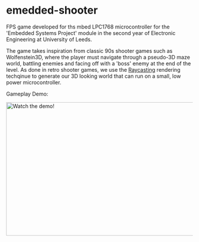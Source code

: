 # emedded-shooter

FPS game developed for ths mbed LPC1768 microcontroller for the 'Embedded Systems Project' module in the second year of Electronic Engineering at University of Leeds. 

The game takes inspiration from classic 90s shooter games such as Wolfenstein3D, where the player must navigate through a pseudo-3D maze world, battling enemies and facing off with a 'boss' enemy at the end of the level. As done in retro shooter games, we use the [Raycasting](https://lodev.org/cgtutor/raycasting.html) rendering techqinue to generate our 3D looking world that can run on a small, low power microcontroller.

Gameplay Demo: 


<a href="http://www.youtube.com/watch?feature=player_embedded&v=tKlu510Svg8
" target="_blank"><img src="http://img.youtube.com/vi/tKlu510Svg8/0.jpg" 
alt="Watch the demo!" width="640" height="360" border="0" /></a>




